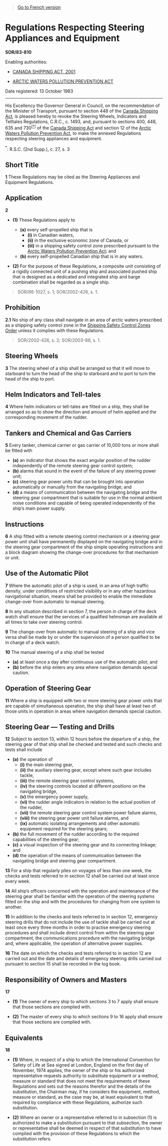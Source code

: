 > [Go to French version](/fr/Règlements/Décrets,%20ordonnances%20et%20règlements%20statutaires/83/810.md)

# Regulations Respecting Steering Appliances and Equipment

**SOR/83-810**

Enabling authorities: 
- [CANADA SHIPPING ACT, 2001](/en/Acts/Statutes%20of%20Canada/2001/c.%2026.md)

- [ARCTIC WATERS POLLUTION PREVENTION ACT](/en/Acts/Revised%20Statutes%20of%20Canada/A/A-12.md)

Date registered: 13 October 1983

----------

His Excellency the Governor General in Council, on the recommendation of the Minister of Transport, pursuant to section 448 of the [Canada Shipping Act](/en/Acts/Revised%20Statutes%20of%20Canada/S/S-9.md), is pleased hereby to revoke the Steering Wheels, Indicators and Telltales Regulations, C.R.C., c. 1493, and, pursuant to sections 400, 448, 635 and 730<sup><a href='#footnote_e'>[*]</a></sup> of the [Canada Shipping Act](/en/Acts/Revised%20Statutes%20of%20Canada/S/S-9.md) and section 12 of the [Arctic Waters Pollution Prevention Act](/en/Acts/Revised%20Statutes%20of%20Canada/A/A-12.md), to make the annexed Regulations respecting steering appliances and equipment.

<a name='footnote_e'><sup>*</sup></a>: R.S.C. (2nd Supp.), c. 27, s. 3<br />




## Short Title


**1** These Regulations may be cited as the Steering Appliances and Equipment Regulations.




## Application


**2** 

- **(1)** These Regulations apply to
	- **(a)** every self-propelled ship that is
		- **(i)** in Canadian waters,
		- **(ii)** in the exclusive economic zone of Canada, or
		- **(iii)** in a shipping safety control zone prescribed pursuant to the [Arctic Waters Pollution Prevention Act](/en/Acts/Revised%20Statutes%20of%20Canada/A/A-12.md); and
	- **(b)** every self-propelled Canadian ship that is in any waters.

- **(2)** For the purpose of these Regulations, a composite unit consisting of a rigidly connected unit of a pushing ship and associated pushed ship that is designed as a dedicated and integrated ship and barge combination shall be regarded as a single ship.
> SOR/86-1027, s. 1; SOR/2002-426, s. 1.





## Prohibition


**2.1** No ship of any class shall navigate in an area of arctic waters prescribed as a shipping safety control zone in the [Shipping Safety Control Zones Order](/en/Regulations/Consolidated%20Regulations%20of%20Canada/301-400/C.R.C.,%20c.%20356.md) unless it complies with these Regulations.
> SOR/2002-426, s. 2; SOR/2003-86, s. 1.





## Steering Wheels


**3** The steering wheel of a ship shall be arranged so that it will move to starboard to turn the head of the ship to starboard and to port to turn the head of the ship to port.




## Helm Indicators and Tell-tales


**4** Where helm indicators or tell-tales are fitted on a ship, they shall be arranged so as to show the direction and amount of helm applied and the corresponding movement of the rudder.




## Tankers and Chemical and Gas Carriers


**5** Every tanker, chemical carrier or gas carrier of 10,000 tons or more shall be fitted with
- **(a)** an indicator that shows the exact angular position of the rudder independently of the remote steering gear control system;
- **(b)** alarms that sound in the event of the failure of any steering power unit;
- **(c)** steering gear power units that can be brought into operation automatically or manually from the navigating bridge; and
- **(d)** a means of communication between the navigating bridge and the steering gear compartment that is suitable for use in the normal ambient noise conditions and capable of being operated independently of the ship’s main power supply.




## Instructions


**6** A ship fitted with a remote steering control mechanism or a steering gear power unit shall have permanently displayed on the navigating bridge and in the steering gear compartment of the ship simple operating instructions and a block diagram showing the change-over procedures for that mechanism or unit.




## Use of the Automatic Pilot


**7** Where the automatic pilot of a ship is used, in an area of high traffic density, under conditions of restricted visibility or in any other hazardous navigational situation, means shall be provided to enable the immediate change-over from automatic to manual steering.



**8** In any situation described in section 7, the person in charge of the deck watch shall ensure that the services of a qualified helmsman are available at all times to take over steering control.



**9** The change-over from automatic to manual steering of a ship and vice versa shall be made by or under the supervision of a person qualified to be in charge of a deck watch.



**10** The manual steering of a ship shall be tested
- **(a)** at least once a day after continuous use of the automatic pilot; and
- **(b)** before the ship enters any area where navigation demands special caution.




## Operation of Steering Gear


**11** Where a ship is equipped with two or more steering gear power units that are capable of simultaneous operation, the ship shall have at least two of those units in operation in areas where navigation demands special caution.




## Steering Gear — Testing and Drills


**12** Subject to section 13, within 12 hours before the departure of a ship, the steering gear of that ship shall be checked and tested and such checks and tests shall include
- **(a)** the operation of
	- **(i)** the main steering gear,
	- **(ii)** the auxiliary steering gear, except where such gear includes tackle,
	- **(iii)** the remote steering gear control systems,
	- **(iv)** the steering controls located at different positions on the navigating bridge,
	- **(v)** the emergency power supply,
	- **(vi)** the rudder angle indicators in relation to the actual position of the rudder,
	- **(vii)** the remote steering gear control system power failure alarms,
	- **(viii)** the steering gear power unit failure alarms, and
	- **(ix)** automatic isolating arrangements and other automatic equipment required for the steering gears;
- **(b)** the full movement of the rudder according to the required capabilities of the steering gear;
- **(c)** a visual inspection of the steering gear and its connecting linkage; and
- **(d)** the operation of the means of communication between the navigating bridge and steering gear compartment.



**13** For a ship that regularly plies on voyages of less than one week, the checks and tests referred to in section 12 shall be carried out at least once every week.



**14** All ship’s officers concerned with the operation and maintenance of the steering gear shall be familiar with the operation of the steering systems fitted on the ship and with the procedures for changing from one system to another.



**15** In addition to the checks and tests referred to in section 12, emergency steering drills that do not include the use of tackle shall be carried out at least once every three months in order to practise emergency steering procedures and shall include direct control from within the steering gear compartment, the communications procedure with the navigating bridge and, where applicable, the operation of alternative power supplies.



**16** The date on which the checks and tests referred to in section 12 are carried out and the date and details of emergency steering drills carried out pursuant to section 15 shall be recorded in the log book.




## Responsibility of Owners and Masters


**17** 

- **(1)** The owner of every ship to which sections 3 to 7 apply shall ensure that those sections are complied with.

- **(2)** The master of every ship to which sections 9 to 16 apply shall ensure that those sections are complied with.




## Equivalents


**18** 

- **(1)** Where, in respect of a ship to which the International Convention for Safety of Life at Sea signed at London, England on the first day of November, 1974 applies, the owner of the ship or his authorized representative requests authority to substitute equipment or a method, measure or standard that does not meet the requirements of these Regulations and sets out the reasons therefor and the details of the substitution, the Chairman may, if he considers the equipment, method, measure or standard, as the case may be, at least equivalent to that required by compliance with these Regulations, authorize such substitution.

- **(2)** Where an owner or a representative referred to in subsection (1) is authorized to make a substitution pursuant to that subsection, the owner or representative shall be deemed in respect of that substitution to have complied with the provision of these Regulations to which the substitution refers.


